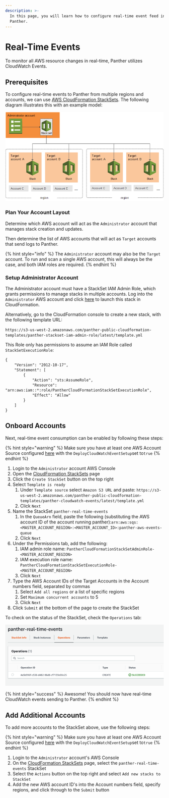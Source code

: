 ```yaml
---
description: >-
  In this page, you will learn how to configure real-time event feed into
  Panther.
---
```


# Real-Time Events

To monitor all AWS resource changes in real-time, Panther utilizes CloudWatch Events.

## Prerequisites

To configure real-time events to Panther from multiple regions and accounts, we can use [AWS CloudFormation StackSets](https://docs.aws.amazon.com/AWSCloudFormation/latest/UserGuide/what-is-cfnstacksets.html). The following diagram illustrates this with an example model:

![](../../.gitbook/assets/stack_set_conceptual_sv.png)

### Plan Your Account Layout

Determine which AWS account will act as the `Administrator` account that manages stack creation and updates.

Then determine the list of AWS accounts that will act as `Target` accounts that send logs to Panther.

{% hint style="info" %}
The `Administrator` account may also be the `Target` account. To run and scan a single AWS account, this will always be the case, and both IAM roles are required.
{% endhint %}

### Setup Administrator Account

The Administrator account must have a StackSet IAM Admin Role, which grants permissions to manage stacks in multiple accounts. Log into the `Administrator` AWS account and click [here](https://us-west-2.console.aws.amazon.com/cloudformation/home?region=us-west-2#/stacks/create/review?templateURL=https://s3-us-west-2.amazonaws.com/panther-public-cloudformation-templates/panther-stackset-iam-admin-role/latest/template.yml&stackName=panther-stackset-iam-admin-role) to launch this stack in CloudFormation.

Alternatively, go to the CloudFormation console to create a new stack, with the following template URL:

`https://s3-us-west-2.amazonaws.com/panther-public-cloudformation-templates/panther-stackset-iam-admin-role/latest/template.yml`

This Role only has permissions to assume an IAM Role called `StackSetExecutionRole`:

```text
{
    "Version": "2012-10-17",
    "Statement": [
        {
            "Action": "sts:AssumeRole",
            "Resource": "arn:aws:iam::*:role/PantherCloudFormationStackSetExecutionRole",
            "Effect": "Allow"
        }
    ]
}
```

## Onboard Accounts

Next, real-time event consumption can be enabled by following these steps:

{% hint style="warning" %}
Make sure you have at least one AWS Account Source configured [here](aws-compliance-setup.md) with the `DeployCloudWatchEventSetup`set to`true`
{% endhint %}

1. Login to the `Administrator` account AWS Console
2. Open the [CloudFormation StackSets](https://us-west-2.console.aws.amazon.com/cloudformation/home?region=us-west-2#/stacksets) page
3. Click the `Create StackSet` button on the top right
4. Select `Template is ready`
   1. Under `Template source` select `Amazon S3 URL` and paste: `https://s3-us-west-2.amazonaws.com/panther-public-cloudformation-templates/panther-cloudwatch-events/latest/template.yml`
   2. Click `Next`
5. Name the StackSet `panther-real-time-events`
   1. In the `QueueArn` field, paste the following \(substituting the AWS account ID of the account running panther\):`arn:aws:sqs:<MASTER_ACCOUNT_REGION>:<MASTER_ACCOUNT_ID>:panther-aws-events-queue`
   2. Click `Next`
6. Under the Permissions tab, add the following:
   1. IAM admin role name: `PantherCloudFormationStackSetAdminRole-<MASTER_ACCOUNT_REGION>`
   2. IAM execution role name: `PantherCloudFormationStackSetExecutionRole-<MASTER_ACCOUNT_REGION>`
   3. Click `Next`
7. Type the AWS Account IDs of the Target Accounts in the Account numbers field, separated by commas
   1. Select `Add all regions` or a list of specific regions
   2. Set `Maximum concurrent accounts` to 5
   3. Click `Next`
8. Click `Submit` at the bottom of the page to create the StackSet

To check on the status of the StackSet, check the `Operations` tab:

![](../../.gitbook/assets/screen-shot-2020-01-21-at-4.51.31-pm.png)

{% hint style="success" %}
Awesome! You should now have real-time CloudWatch events sending to Panther.
{% endhint %}

## Add Additional Accounts

To add more accounts to the StackSet above, use the following steps:

{% hint style="warning" %}
Make sure you have at least one AWS Account Source configured [here](aws-compliance-setup.md) with the `DeployCloudWatchEventSetup`set to`true`
{% endhint %}

1. Login to the `Administrator` account's AWS Console
2. On the [CloudFormation StackSets](https://us-west-2.console.aws.amazon.com/cloudformation/home?region=us-west-2#/stacksets) page, select the `panther-real-time-events` StackSet
3. Select the `Actions` button on the top right and select `Add new stacks to StackSet`
4. Add the new AWS account ID's into the Account numbers field, specify regions, and click through to the `Submit` button
